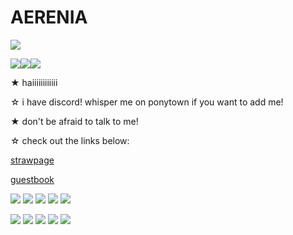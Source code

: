 # AERENIA

<img src="https://64.media.tumblr.com/a9364b0192af7b03bc4dcdbd0b84043e/c0a50ad4e7df1325-44/s400x600/27f2a93bd0b3b53643b9e472d9a5de2d3c71b176.png"> 

<img src="https://64.media.tumblr.com/10d646958b1ba14524223b9d70f1b2fc/tumblr_inline_pdzckeMXfs1v11djx_500.gif"><img src="https://64.media.tumblr.com/774378bac387db163bc8bdacabb6ce10/tumblr_inline_pdytsmQ0Vp1v11djx_500.gif"><img src="https://64.media.tumblr.com/135495175a6b59c79ccf034bbf51b367/tumblr_inline_pdzdeodrwF1v11djx_500.gif">

★ haiiiiiiiiiiii

☆ i have discord! whisper me on ponytown if you want to add me!

★ don't be afraid to talk to me! 

☆ check out the links below:

[strawpage](https://aere.straw.page/) 

[guestbook](https://aere.123guestbook.com/)

<img src="https://64.media.tumblr.com/b3867a8cf2b31bbcfc219f3394d09029/509dca664f2eb5e4-e7/s100x200/0dc1569ad5e1d8a52125c2243f699bcdfeae407b.pnj"> <img src="https://64.media.tumblr.com/2e4783e65e9a29280e6c43155492b18a/b598b7fada21f160-3e/s250x400/59d37781d3fd5da754c092a56e59241488da88e2.gifv">
<img src="https://64.media.tumblr.com/9d51e9710d24283290d83c095614f818/4ef471641708b1ce-c2/s100x200/000eb5c53ff50c54fbfee89c67fa2a5462ef09a8.gifv">
<img src="https://64.media.tumblr.com/2451284035c239089d7936c4801eb1c4/df12587d2ffc0449-5e/s100x200/1f0a4bf886d6b1f5323c660c137a643f20d618d4.png">
<img src="https://koinuko.pink/mygraphics/stamps/meguca.png">

<img src="https://koinuko.pink/mygraphics/stamps/rinlen.gif"> <img src="https://images-wixmp-ed30a86b8c4ca887773594c2.wixmp.com/f/9191ea54-6696-41fb-8c0b-30a0ef9c640c/dbbvoab-1ed0325c-767d-4322-bdf4-41e92c414f34.png/v1/fill/w_99,h_55/personality_stamp___infp_by_onemagicalrose_dbbvoab-fullview.png?token=eyJ0eXAiOiJKV1QiLCJhbGciOiJIUzI1NiJ9.eyJzdWIiOiJ1cm46YXBwOjdlMGQxODg5ODIyNjQzNzNhNWYwZDQxNWVhMGQyNmUwIiwiaXNzIjoidXJuOmFwcDo3ZTBkMTg4OTgyMjY0MzczYTVmMGQ0MTVlYTBkMjZlMCIsIm9iaiI6W1t7ImhlaWdodCI6Ijw9NTUiLCJwYXRoIjoiXC9mXC85MTkxZWE1NC02Njk2LTQxZmItOGMwYi0zMGEwZWY5YzY0MGNcL2RiYnZvYWItMWVkMDMyNWMtNzY3ZC00MzIyLWJkZjQtNDFlOTJjNDE0ZjM0LnBuZyIsIndpZHRoIjoiPD05OSJ9XV0sImF1ZCI6WyJ1cm46c2VydmljZTppbWFnZS5vcGVyYXRpb25zIl19.K1-AogFj51_ocxrYlGvUlQiaFClOoFz2Bz_qMIJGeqI">
<img src="https://64.media.tumblr.com/bd5360105b89ec6156457156cbdb9fed/d79b386dd434d7d8-06/s100x200/e76b5312f3a7a0647079201ed1314b695e51c7e1.pnj">
<img src="https://64.media.tumblr.com/e37e86308c2b7b58687a5af743081a65/a45f1f281c342d3f-88/s100x200/e0dee2f7efba60774a9b8cb6a92c02ef4cfe9e34.pnj">
<img src="https://64.media.tumblr.com/85f6b3f0851e8481cdada0bb5bd36e0e/e409f9f57c8c775c-06/s100x200/1a0c4a593e3679bdb8116e38226fa6a96967c88b.gifv">
